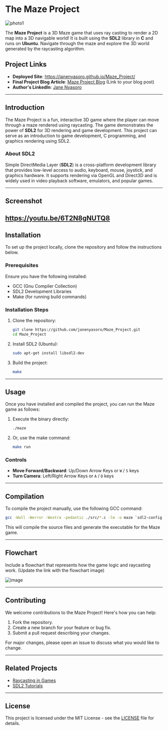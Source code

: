 # The Maze Project
![photo1](https://github.com/user-attachments/assets/953bcbf7-d89c-439d-8d33-81725c901332)



The **Maze Project** is a 3D Maze game that uses ray casting to render a 2D map into a 3D navigable world! It is built using the **SDL2** library in **C** and runs on **Ubuntu**. Navigate through the maze and explore the 3D world generated by the raycasting algorithm.

## Project Links
- **Deployed Site**: https://janenyasoro.github.io/Maze_Project/
- **Final Project Blog Article**: [Maze Project Blog](#) (Link to your blog post)
- **Author's LinkedIn**: [Jane Nyasoro](https://www.linkedin.com/in/jane-nyasoro/)

---

## Introduction

The Maze Project is a fun, interactive 3D game where the player can move through a maze rendered using raycasting. The game demonstrates the power of **SDL2** for 3D rendering and game development. This project can serve as an introduction to game development, C programming, and graphics rendering using SDL2.

### About SDL2 

Simple DirectMedia Layer (**SDL2**) is a cross-platform development library that provides low-level access to audio, keyboard, mouse, joystick, and graphics hardware. It supports rendering via OpenGL and Direct3D and is widely used in video playback software, emulators, and popular games.

---

## Screenshot

 https://youtu.be/6T2N8gNUTQ8
---

## Installation

To set up the project locally, clone the repository and follow the instructions below.

### Prerequisites

Ensure you have the following installed:
- GCC (Gnu Compiler Collection)
- SDL2 Development Libraries
- Make (for running build commands)

### Installation Steps

1. Clone the repository:
    ```bash
    git clone https://github.com/janenyasoro/Maze_Project.git
    cd Maze_Project
    ```
2. Install SDL2 (Ubuntu):
    ```bash
    sudo apt-get install libsdl2-dev
    ```

3. Build the project:
    ```bash
    make
    ```

---

## Usage

Once you have installed and compiled the project, you can run the Maze game as follows:

1. Execute the binary directly:
    ```bash
    ./maze
    ```

2. Or, use the make command:
    ```bash
    make run
    ```

### Controls

- **Move Forward/Backward**: Up/Down Arrow Keys or `W` / `S` keys
- **Turn Camera**: Left/Right Arrow Keys or `A` / `D` keys

---

## Compilation

To compile the project manually, use the following GCC command:

```bash
gcc -Wall -Werror -Wextra -pedantic ./src/*.c -lm -o maze `sdl2-config --cflags` `sdl2-config --libs`
```

This will compile the source files and generate the executable for the Maze game.

---

## Flowchart

Include a flowchart that represents how the game logic and raycasting work. (Update the link with the flowchart image)

![image](https://github.com/user-attachments/assets/c83a9bb3-691a-4d4e-abae-8571b82e6156)


---

## Contributing

We welcome contributions to the Maze Project! Here's how you can help:

1. Fork the repository.
2. Create a new branch for your feature or bug fix.
3. Submit a pull request describing your changes.

For major changes, please open an issue to discuss what you would like to change.

---

## Related Projects

- [Raycasting in Games](#)
- [SDL2 Tutorials](#)

---

## License

This project is licensed under the MIT License - see the [LICENSE](LICENSE) file for details.



